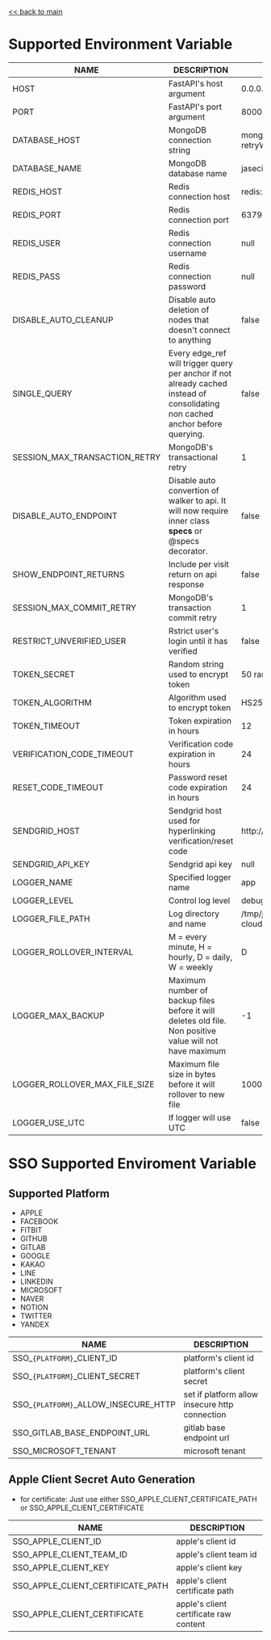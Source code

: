 [<< back to main](../README.md)
# **Supported Environment Variable**

| **NAME**  | **DESCRIPTION**   | **DEFAULT**   |
|-----------|-------------------|---------------|
| HOST      | FastAPI's host argument | 0.0.0.0 |
| PORT      | FastAPI's port argument | 8000    |
| DATABASE_HOST | MongoDB connection string | mongodb://localhost/?retryWrites=true&w=majority |
| DATABASE_NAME | MongoDB database name | jaseci |
| REDIS_HOST | Redis connection host | redis://localhost |
| REDIS_PORT | Redis connection port | 6379     |
| REDIS_USER | Redis connection username | null |
| REDIS_PASS | Redis connection password | null |
| DISABLE_AUTO_CLEANUP | Disable auto deletion of nodes that doesn't connect to anything | false |
| SINGLE_QUERY | Every edge_ref will trigger query per anchor if not already cached instead of consolidating non cached anchor before querying. | false |
| SESSION_MAX_TRANSACTION_RETRY | MongoDB's transactional retry | 1 |
| DISABLE_AUTO_ENDPOINT | Disable auto convertion of walker to api. It will now require inner class __specs__ or @specs decorator. | false |
| SHOW_ENDPOINT_RETURNS | Include per visit return on api response | false |
| SESSION_MAX_COMMIT_RETRY | MongoDB's transaction commit retry | 1 |
| RESTRICT_UNVERIFIED_USER | Rstrict user's login until it has verified | false |
| TOKEN_SECRET | Random string used to encrypt token | 50 random characters |
| TOKEN_ALGORITHM | Algorithm used to encrypt token | HS256 |
| TOKEN_TIMEOUT | Token expiration in hours | 12 |
| VERIFICATION_CODE_TIMEOUT | Verification code expiration in hours | 24 |
| RESET_CODE_TIMEOUT | Password reset code expiration in hours | 24 |
| SENDGRID_HOST | Sendgrid host used for hyperlinking verification/reset code | http://localhost:8000 |
| SENDGRID_API_KEY | Sendgrid api key | null    |
| LOGGER_NAME   | Specified logger name | app   |
| LOGGER_LEVEL  | Control log level     | debug |
| LOGGER_FILE_PATH | Log directory and name | /tmp/jac_cloud_logs/jac-cloud.log |
| LOGGER_ROLLOVER_INTERVAL | M = every minute, H = hourly, D = daily, W = weekly | D |
| LOGGER_MAX_BACKUP | Maximum number of backup files before it will deletes old file. Non positive value will not have maximum | -1 |
| LOGGER_ROLLOVER_MAX_FILE_SIZE | Maximum file size in bytes before it will rollover to new file | 10000000 |
| LOGGER_USE_UTC | If logger will use UTC | false |

# **SSO Supported Enviroment Variable**
## Supported Platform
 - APPLE
 - FACEBOOK
 - FITBIT
 - GITHUB
 - GITLAB
 - GOOGLE
 - KAKAO
 - LINE
 - LINKEDIN
 - MICROSOFT
 - NAVER
 - NOTION
 - TWITTER
 - YANDEX

| **NAME**  | **DESCRIPTION**   |
|-----------|-------------------|
| SSO_`{PLATFORM}`_CLIENT_ID | platform's client id |
| SSO_`{PLATFORM}`_CLIENT_SECRET | platform's client secret |
| SSO_`{PLATFORM}`_ALLOW_INSECURE_HTTP | set if platform allow insecure http connection |
| SSO_GITLAB_BASE_ENDPOINT_URL | gitlab base endpoint url |
| SSO_MICROSOFT_TENANT | microsoft tenant |

## Apple Client Secret Auto Generation
- for certificate: Just use either SSO_APPLE_CLIENT_CERTIFICATE_PATH or SSO_APPLE_CLIENT_CERTIFICATE

| **NAME**  | **DESCRIPTION**   |
|-----------|-------------------|
| SSO_APPLE_CLIENT_ID | apple's client id |
| SSO_APPLE_CLIENT_TEAM_ID | apple's client team id |
| SSO_APPLE_CLIENT_KEY | apple's client key |
| SSO_APPLE_CLIENT_CERTIFICATE_PATH | apple's client certificate path |
| SSO_APPLE_CLIENT_CERTIFICATE | apple's client certificate raw content |
